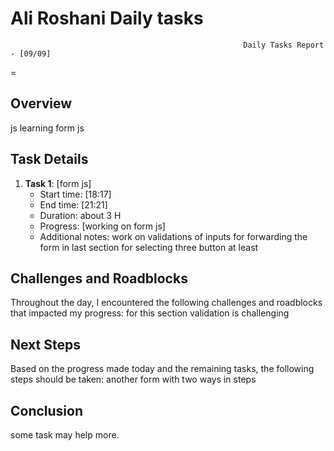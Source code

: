 # Ali Roshani Daily tasks
                                                        Daily Tasks Report - [09/09]
 =
## Overview

js learning
form js
 
## Task Details

1. **Task 1**: [form js]
   - Start time: [18:17]
   - End time: [21:21]
   - Duration:  about 3 H
   - Progress: [working on form js]
   - Additional notes: work on validations of inputs for forwarding the form in last section for selecting three button at least
  
  
## Challenges and Roadblocks

Throughout the day, I encountered the following challenges and roadblocks that impacted my progress:
for this section validation is challenging


## Next Steps

Based on the progress made today and the remaining tasks, the following steps should be taken:
another form with two ways in steps 


## Conclusion
some task may help more.
